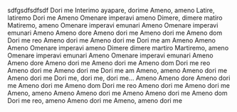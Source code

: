 sdfgsdfsdfsdf
Dori me
Interimo ayapare, dorime
Ameno, ameno
Latire, latiremo
Dori me
Ameno
Omenare imperavi ameno
Dimere, dimere matiro
Matiremo, ameno
Omenare imperavi emunari
Ameno
Omenare imperavi emunari
Ameno
Ameno dore
Ameno dori me
Ameno dori me
Ameno dom
Dori me reo
Ameno dori me
Ameno dori me
Dori me am
Ameno
Ameno
Ameno
Omenare imperavi ameno
Dimere dimere martiro
Martiremo, ameno
Omenare imperavi emunari
Ameno
Omenare imperavi emunari
Ameno
Ameno dore
Ameno dori me
Ameno dori me
Ameno dom
Dori me reo
Ameno dori me
Ameno dori me
Dori me am
Ameno, ameno
Ameno dori me
Ameno dori me
Dori me, dori me, dori me...
Ameno
Ameno dore
Ameno dori me
Ameno dori me
Ameno dom
Dori me reo
Ameno dori me
Ameno dori me
Ameno, ameno
Ameno
Ameno dori me
Ameno
Ameno dori me
Ameno dom
Dori me reo, ameno
Ameno dori me
Ameno, ameno dori me
